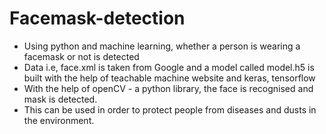 # Facemask-detection
- Using python and machine learning, whether a person is wearing a facemask or not is detected
- Data i.e, face.xml is taken from Google and a model called model.h5 is built with the help of teachable machine website and keras, tensorflow
- With the help of openCV - a python library, the face is recognised and mask is detected.
- This can be used in order to protect people from diseases and dusts in the environment.
